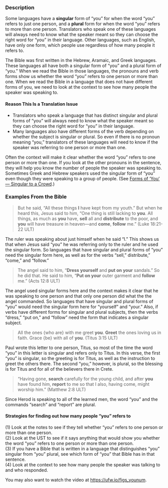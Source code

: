 ### Description

Some languages have a **singular** form of “you” for when the word “you” refers to just one person, and a **plural** form for when the word “you” refers to more than one person. Translators who speak one of these languages will always need to know what the speaker meant so they can choose the right word for “you” in their language. Other languages, such as English, have only one form, which people use regardless of how many people it refers to.

The Bible was first written in the Hebrew, Aramaic, and Greek languages. These languages all have both a singular form of “you” and a plural form of “you.” When we read the Bible in those languages, the pronouns and verb forms show us whether the word “you” refers to one person or more than one. When we read the Bible in a language that does not have different forms of you, we need to look at the context to see how many people the speaker was speaking to.

#### Reason This Is a Translation Issue

* Translators who speak a language that has distinct singular and plural forms of “you” will always need to know what the speaker meant so they can choose the right word for “you” in their language.
* Many languages also have different forms of the verb depending on whether the subject is singular or plural. So even if there is no pronoun meaning “you,” translators of these languages will need to know if the speaker was referring to one person or more than one.

Often the context will make it clear whether the word “you” refers to one person or more than one. If you look at the other pronouns in the sentence, they will help you know the number of people the speaker was speaking to.
Sometimes Greek and Hebrew speakers used the singular form of “you” even though they were speaking to a group of people. (See [Forms of ‘You’ — Singular to a Crowd](../figs-youcrowd/01.md).)

### Examples From the Bible

> But he said, “All these things **I** have kept from my youth.” But when he heard this, Jesus said to him, “One thing is still lacking to **you**. All things, as much as **you** have, **sell** all and **distribute** to the poor, and **you** will have treasure in heaven—and **come**, **follow** me.” (Luke 18:21-22 ULT)

The ruler was speaking about just himself when he said “I.” This shows us that when Jesus said “you” he was referring only to the ruler and he used the singular form. So languages that have singular and plural forms of “you” need the singular form here, as well as for the verbs “sell,” distribute,” “come,” and “follow.”

> The angel said to him, “**Dress yourself** and **put on your** sandals.” So he did that. He said to him, “**Put on your** outer garment and **follow** me.” (Acts 12:8 ULT)

The angel used singular forms here and the context makes it clear that he was speaking to one person and that only one person did what the the angel commanded. So languages that have singular and plural forms of “you” would need the singular form here for “yourself” and “your.” Also, if verbs have different forms for singular and plural subjects, then the verbs “dress,” “put on,” and “follow” need the form that indicates a singular subject. 

> All the ones {who are} with me greet **you**. **Greet** the ones loving us in faith. Grace {be} with all of **you**. (Titus 3:15 ULT)

Paul wrote this letter to one person, Titus, so most of the time the word “you” in this letter is singular and refers only to Titus. In this verse, the first “you” is singular, so the greeting is for Titus, as well as the instruction to greet the others there. The second “you,” however, is plural, so the blessing is for Titus and for all of the believers there in Crete.

> “Having gone, **search** carefully for the young child, and after **you** have found him, **report** to me so that I also, having come, might worship him.” (Matthew 2:8 ULT)

Since Herod is speaking to all of the learned men, the word “you” and the commands “search” and “report” are plural.

#### Strategies for finding out how many people “you” refers to

(1) Look at the notes to see if they tell whether “you” refers to one person or more than one person.<br>
(2) Look at the UST to see if it says anything that would show you whether the word “you” refers to one person or more than one person.<br>
(3) If you have a Bible that is written in a language that distinguishes “you” singular from “you” plural, see which form of “you” that Bible has in that sentence.<br>
(4) Look at the context to see how many people the speaker was talking to and who responded.

You may also want to watch the video at https://ufw.io/figs_younum.
